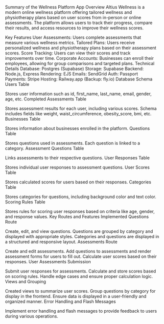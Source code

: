 Summary of the Wellness Platform App
Overview
Altius Wellness is a modern online wellness platform offering tailored wellness and physiotherapy plans based on user scores from in-person or online assessments. The platform allows users to track their progress, compare their results, and access resources to improve their wellness scores.

Key Features
User Assessments: Users complete assessments that measure various wellness metrics.
Tailored Plans: Users receive personalized wellness and physiotherapy plans based on their assessment scores.
Score Tracking: Users can view their scores and track improvements over time.
Corporate Accounts: Businesses can enroll their employees, allowing for group comparisons and targeted plans.
Technical Details
Database: Postgres (Supabase)
Storage: Supabase
Backend: Node.js, Express
Rendering: EJS
Emails: SendGrid
Auth: Passport
Payments: Stripe
Hosting: Railway.app (Backup: fly.io)
Database Schema
Users Table

Stores user information such as id, first_name, last_name, email, gender, age, etc.
Completed Assessments Table

Stores assessment results for each user, including various scores.
Schema includes fields like weight, waist_circumference, obesity_score, bmi, etc.
Businesses Table

Stores information about businesses enrolled in the platform.
Questions Table

Stores questions used in assessments.
Each question is linked to a category.
Assessment Questions Table

Links assessments to their respective questions.
User Responses Table

Stores individual user responses to assessment questions.
User Scores Table

Stores calculated scores for users based on their responses.
Categories Table

Stores categories for questions, including background color and text color.
Scoring Rules Table

Stores rules for scoring user responses based on criteria like age, gender, and response values.
Key Routes and Features Implemented
Questions Route

Create, edit, and view questions.
Questions are grouped by category and displayed with appropriate styles.
Categories and questions are displayed in a structured and responsive layout.
Assessments Route

Create and edit assessments.
Add questions to assessments and render assessment forms for users to fill out.
Calculate user scores based on their responses.
User Assessments Submission

Submit user responses for assessments.
Calculate and store scores based on scoring rules.
Handle edge cases and ensure proper calculation logic.
Views and Grouping

Created views to summarize user scores.
Group questions by category for display in the frontend.
Ensure data is displayed in a user-friendly and organized manner.
Error Handling and Flash Messages

Implement error handling and flash messages to provide feedback to users during various operations.